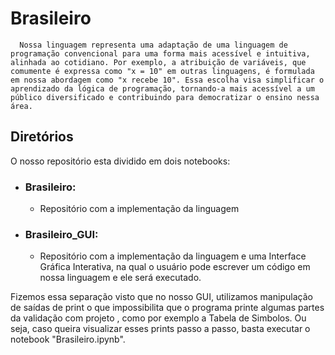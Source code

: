 # Brasileiro

      Nossa linguagem representa uma adaptação de uma linguagem de programação convencional para uma forma mais acessível e intuitiva, alinhada ao cotidiano. Por exemplo, a atribuição de variáveis, que comumente é expressa como "x = 10" em outras linguagens, é formulada em nossa abordagem como "x recebe 10". Essa escolha visa simplificar o aprendizado da lógica de programação, tornando-a mais acessível a um público diversificado e contribuindo para democratizar o ensino nessa área.

## Diretórios

O nosso repositório esta dividido em dois notebooks:

- ### **Brasileiro**:
  - Repositório com a implementação da linguagem
 
- ### **Brasileiro_GUI**:
  - Repositório com a implementação da linguagem e uma Interface Gráfica Interativa, na qual o usuário pode escrever um código em nossa linguagem e ele será executado.
 
Fizemos essa separação visto que no nosso GUI, utilizamos manipulação de saídas de print o que impossibilita que o programa printe algumas partes da validação com projeto , como por exemplo a Tabela de Simbolos.
Ou seja, caso queira visualizar esses prints passo a passo, basta executar o notebook "Brasileiro.ipynb".
